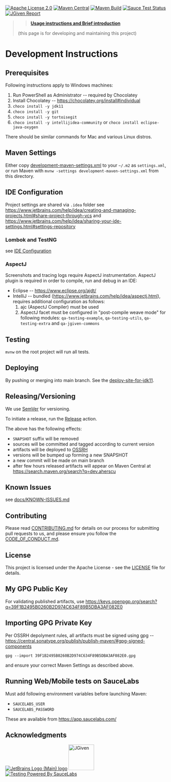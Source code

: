 [![Apache License 2.0](https://img.shields.io/badge/license-apache2-red.svg?style=flat-square)](http://opensource.org/licenses/Apache-2.0)
[![Maven Central](https://maven-badges.herokuapp.com/maven-central/dev.aherscu.qa/qa-automation/badge.svg)](https://search.maven.org/search?q=dev.aherscu)
[![Maven Build](https://github.com/adrian-herscu/qa-automation/actions/workflows/on-main-push.yml/badge.svg)](https://github.com/QA-Automation-Starter/qa-automation/actions)
[![Sauce Test Status](https://saucelabs.com/buildstatus/oauth-adrian.herscu-d81b6)](https://app.saucelabs.com/u/oauth-adrian.herscu-d81b6)
[![JGiven Report](https://img.shields.io/badge/jgiven-report-example)](https://qa-automation-starter.aherscu.dev/qa-testing-parent/qa-testing-example/jgiven-reports/functional-dev/local/html/index.html)


> > **[Usage instructions and Brief introduction](https://qa-automation-starter.aherscu.dev)**
>
> (this page is for developing and maintaining this project)

# Development Instructions

## Prerequisites

Following instructions apply to Windows machines:

1. Run PowerShell as Administrator -- required by Chocolatey
2. Install Chocolatey -- <https://chocolatey.org/install#individual>
3. `choco install -y jdk11`
4. `choco install -y git`
5. `choco install -y tortoisegit`
6. `choco install -y intellijidea-community`
   or `choco install eclipse-java-oxygen`

There should be similar commands for Mac and various Linux distros.

## Maven Settings

Either copy [development-maven-settings.xml](development-maven-settings.xml) to
your `~/.m2` as `settings.xml`, or run Maven with
`mvnw -settings development-maven-settings.xml` from this directory.

## IDE Configuration

Project settings are shared via `.idea` folder
see <https://www.jetbrains.com/help/idea/creating-and-managing-projects.html#share-project-through-vcs>
and <https://www.jetbrains.com/help/idea/sharing-your-ide-settings.html#settings-repository>

### Lombok and TestNG

see [IDE Configuration](https://qa-automation-starter.aherscu.dev/ide-configuration.html)

### AspectJ

Screenshots and tracing logs require AspectJ instrumentation. AspectJ plugin is
required in order to compile, run and debug in an IDE:

* Eclipse -- <https://www.eclipse.org/ajdt/>
* IntelliJ -- bundled (<https://www.jetbrains.com/help/idea/aspectj.html>),
  requires additional configuration as follows:
    1. ajc (AspectJ Compiler) must be used
    2. AspectJ facet must be configured in "post-compile weave mode" for
       following modules: `qa-testing-example`, `qa-testing-utils`,
       `qa-testing-extra` and `qa-jgiven-commons`

## Testing

`mvnw` on the root project will run all tests.

## Deploying

By pushing or merging into main branch.
See the [deploy-site-for-jdk11](.github/workflows/on-main-push.yml).

## Releasing/Versioning

We use [SemVer](http://semver.org/) for versioning.

To initiate a release, run the
[Release](.github/workflows/release.yml) action.

The above has the following effects:

* `SNAPSHOT` suffix will be removed
* sources will be committed and tagged according to current version
* artifacts will be deployed to [OSSRH](https://s01.oss.sonatype.org/#nexus-search;quick~dev.aherscu)
* versions will be bumped up forming a new SNAPSHOT
* a new commit will be made on main branch
* after few hours released artifacts will appear on Maven Central
  at https://search.maven.org/search?q=dev.aherscu

## Known Issues

see [docs/KNOWN-ISSUES.md](docs/KNOWN-ISSUES.md)

## Contributing

Please read [CONTRIBUTING.md](.github/CONTRIBUTING.md) for details on our
process for submitting pull requests to us, and please ensure you follow
the [CODE_OF_CONDUCT.md](.github/CODE_OF_CONDUCT.md).

## License

This project is licensed under the Apache License - see
the [LICENSE](LICENSE) file for details.

## My GPG Public Key

For validating published artifacts, use
<https://keys.openpgp.org/search?q=39F1B2495B0260B2D974C634F89B5DBA3AF082E0>

## Importing GPG Private Key

Per OSSRH depolyment rules, all artifacts must be signed using gpg --
https://central.sonatype.org/publish/publish-maven/#gpg-signed-components

`gpg --import 39F1B2495B0260B2D974C634F89B5DBA3AF082E0.gpg`

and ensure your correct Maven Settings as described above.

## Running Web/Mobile tests on SauceLabs

Must add following environment variables before launching Maven:
* `SAUCELABS_USER`
* `SAUCELABS_PASSWORD`

These are available from https://app.saucelabs.com/

## Acknowledgments

[![JetBrains Logo (Main) logo](https://resources.jetbrains.com/storage/products/company/brand/logos/jb_beam.svg)](https://www.jetbrains.com/community/opensource/#support)
[<img src="https://jgiven.org/img/logo.png" height="80" alt="JGiven">](https://jgiven.org)
[![Testing Powered By SauceLabs](https://opensource.saucelabs.com/images/opensauce/powered-by-saucelabs-badge-red.png?sanitize=true "Testing Powered By SauceLabs")](https://saucelabs.com)


